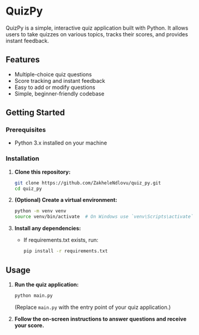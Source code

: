 # QuizPy

QuizPy is a simple, interactive quiz application built with Python. It allows users to take quizzes on various topics, tracks their scores, and provides instant feedback.

## Features

- Multiple-choice quiz questions
- Score tracking and instant feedback
- Easy to add or modify questions
- Simple, beginner-friendly codebase

## Getting Started

### Prerequisites

- Python 3.x installed on your machine

### Installation

1. **Clone this repository:**
   ```bash
   git clone https://github.com/ZakheleNdlovu/quiz_py.git
   cd quiz_py
   ```

2. **(Optional) Create a virtual environment:**
   ```bash
   python -m venv venv
   source venv/bin/activate  # On Windows use `venv\Scripts\activate`
   ```

3. **Install any dependencies:**
   - If requirements.txt exists, run:
     ```bash
     pip install -r requirements.txt
     ```

## Usage

1. **Run the quiz application:**
   ```bash
   python main.py
   ```
   (Replace `main.py` with the entry point of your quiz application.)

2. **Follow the on-screen instructions to answer questions and receive your score.**


